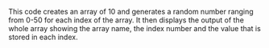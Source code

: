 This code creates an array of 10 and generates a random number ranging from 0-50 for each index of the array. It then displays the output of the whole array showing the array name, the index number and the value that is stored in each index.

